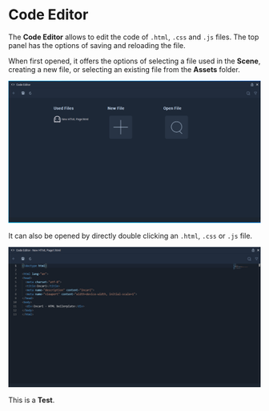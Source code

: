# Code Editor

The **Code Editor** allows to edit the code of `.html`, `.css` and `.js` files. The top panel has the options of saving and reloading the file.

When first opened, it offers the options of selecting a file used in the **Scene**, creating a new file, or selecting an existing file from the **Assets** folder.

![](../.gitbook/assets/code-editor.png)

It can also be opened by directly double clicking an `.html`, `.css` or `.js` file.

![](../.gitbook/assets/code-editor-html.png)

This is a **Test**.